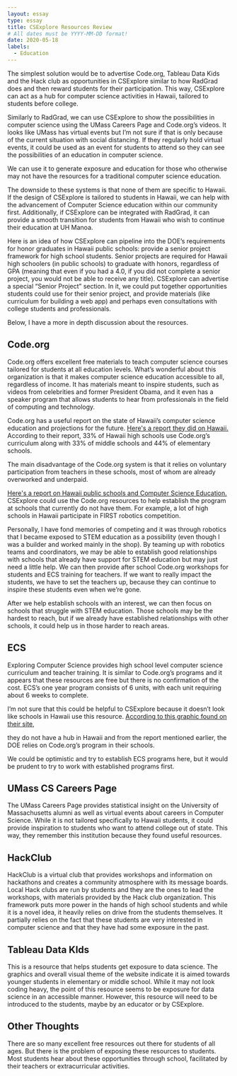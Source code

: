 ```yaml
---
layout: essay
type: essay
title: CSExplore Resources Review
# All dates must be YYYY-MM-DD format!
date: 2020-05-18
labels:
  - Education
---	
```



The simplest solution would be to advertise Code.org, Tableau Data Kids and the Hack club as  opportunities in CSExplore similar to how RadGrad does and then reward students for their participation. This way, CSExplore can act as a hub for computer science activities in Hawaii, tailored to students before college. 

Similarly to RadGrad, we can use CSExplore to show the possibilities in computer science using the UMass Careers Page and Code.org’s videos. It looks like UMass has virtual events but I’m not sure if that is only because of the current situation with social distancing. If they regularly hold virtual events, it could be used as an event for students to attend so they can see the possibilities of an education in computer science.

We can use it to generate exposure and education for those who otherwise may not have the resources for a traditional computer science education.

The downside to these systems is that none of them are specific to Hawaii. If the design of CSExplore is tailored to students in Hawaii, we can help with the advancement of Computer Science education within our community first. Additionally, if CSExplore can be integrated with RadGrad, it can provide a smooth transition for students from Hawaii who wish to continue their education at UH Manoa. 

Here is an idea of how CSExplore can pipeline into the DOE’s requirements for honor graduates in Hawaii public schools: provide a senior project framework for high school students. Senior projects are required for Hawaii high schoolers (in public schools) to graduate with honors, regardless of GPA (meaning that  even if you had a 4.0, if you did not complete a senior project, you would not be able to receive any title). CSExplore can advertise a special “Senior Project” section. In it, we could put together opportunities students could use for their senior project, and provide materials (like curriculum for building a web app) and perhaps even consultations with college students and professionals. 



Below, I have a more in depth discussion about the resources.


## Code.org
Code.org offers excellent free materials to teach computer science courses tailored for students at all education levels. What’s wonderful about this organization is that it makes computer science education accessible to all, regardless of income. It has materials meant to inspire students, such as videos from celebrities and former President Obama, and it even has a speaker program that allows students to hear from professionals in the field of computing and technology. 

Code.org has a useful report on the state of Hawaii’s computer science education and projections for the future.
[Here's a report they did on Hawaii.](https://code.org/advocacy/state-facts/HI.pdf)
According to their report, 33% of Hawaii high schools use Code.org’s curriculum along with 33% of middle schools and 44% of elementary schools. 

The main disadvantage of the Code.org system is that it relies on voluntary participation from teachers in these schools, most of whom are already overworked and underpaid.

[Here's a report on Hawaii public schools and Computer Science Education.](http://www.hawaiipublicschools.org/TeachingAndLearning/StudentLearning/CSforHI/Pages/default.aspx)
CSExplore could use the Code.org resources to help establish the program at schools that currently do not have them. For example, a lot of high schools in Hawaii participate in FIRST robotics competition. 

Personally, I have fond memories of competing and it was through robotics that I became exposed to STEM education as a possibility (even though I was a builder and worked mainly in the shop). By teaming up with robotics teams and coordinators, we may be able to establish good relationships with schools that already have support for STEM education but may just need a little help. We can then provide after school Code.org workshops for students and ECS training for teachers. If we want to really impact the students, we have to set the teachers up, because they can continue to inspire these students even when we’re gone. 

 After we help establish schools with an interest, we can then focus on schools that struggle with STEM education. Those schools may be the hardest to reach, but if we already have established relationships with other schools, it could help us in those harder to reach areas.



## ECS
Exploring Computer Science provides high school level computer science curriculum and teacher training. It is similar to Code.org’s programs and it appears that these resources are free but there is no confirmation of the cost. ECS’s one year program consists of 6 units, with each unit requiring about 6 weeks to complete.

I’m not sure that this could be helpful to CSExplore because it doesn’t look like schools in Hawaii use this resource. [According to this graphic found on their site, ](http://www.exploringcs.org/wp-content/uploads/2019/09/ECS-Map-Aug-2019.png)

they do not have a hub in Hawaii and from the report mentioned earlier, the DOE relies on Code.org’s program in their schools. 

We could be optimistic and try to establish ECS programs here, but it would be prudent to try to work with established programs first. 


## UMass CS Careers Page
The UMass Careers Page provides statistical insight on the University of Massachusetts alumni as well as virtual events about careers in Computer Science. While it is not tailored specifically to Hawaii students, it could provide inspiration to students who want to attend college out of state. This way, they remember this institution because they found useful resources. 

## HackClub
HackClub is a virtual club that provides workshops and information on hackathons and creates a community atmosphere with its message boards. Local Hack clubs are run by students and they are the ones to lead the workshops, with materials provided by the Hack club organization. This framework puts more power in the hands of high school students and while it is a novel idea, it heavily relies on drive from the students themselves. It partially relies on the fact that these students are very interested in computer science and that they have had some exposure in the past. 

## Tableau Data KIds
This is a resource that helps students get exposure to data science. The graphics and overall visual theme of the website indicate it is aimed towards younger students in elementary or middle school. While it may not look coding heavy, the point of this resource seems to be exposure for data science in an accessible manner. However, this resource will need to be introduced to the students, maybe by an educator or by CSExplore.

## Other Thoughts
There are so many excellent free resources out there for students of all ages. But there is the problem of exposing these resources to students. Most students hear about these opportunities through school, facilitated by their teachers or extracurricular activities. 

